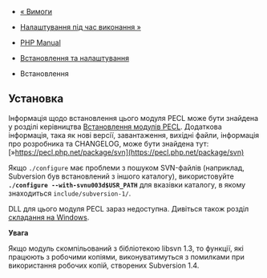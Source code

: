 - [« Вимоги](svn.requirements.md)
- [Налаштування під час виконання »](svn.configuration.md)

- [PHP Manual](index.md)
- [Встановлення та налаштування](svn.setup.md)
- Встановлення

## Установка

Інформація щодо встановлення цього модуля PECL може бути знайдена у розділі
керівництва [Встановлення модулів PECL](install.pecl.md). Додаткова
інформація, така як нові версії, завантаження, вихідні файли,
інформація про розробника та CHANGELOG, може бути знайдена тут:
[»https://pecl.php.net/package/svn](https://pecl.php.net/package/svn)

Якщо `./configure` має проблеми з пошуком SVN-файлів (наприклад,
Subversion був встановлений з іншого каталогу), використовуйте
**`./configure --with-svnu003d$USR_PATH`** для вказівки каталогу, в якому
знаходиться `include/subversion-1/`.

DLL для цього модуля PECL зараз недоступна. Дивіться також
розділ [складання на Windows](install.windows.building.md).

**Увага**

Якщо модуль скомпільований з бібліотекою libsvn 1.3, то функції, які
працюють з робочими копіями, виконуватимуться з помилками при
використання робочих копій, створених Subversion 1.4.
